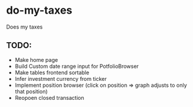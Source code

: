 # do-my-taxes
Does my taxes

## TODO:
 - Make home page 
 - Build Custom date range input for PotfolioBrowser 
 - Make tables frontend sortable
 - Infer investment currency from ticker
 - Implement position browser (click on position => graph adjusts to only that position)
 - Reopoen closed transaction
